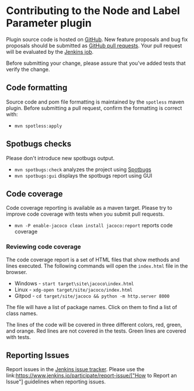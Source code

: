 # Contributing to the Node and Label Parameter plugin

Plugin source code is hosted on [GitHub](https://github.com/jenkinsci/nodelabelparameter-plugin/).
New feature proposals and bug fix proposals should be submitted as
[GitHub pull requests](https://help.github.com/articles/creating-a-pull-request).
Your pull request will be evaluated by the [Jenkins job](https://ci.jenkins.io/job/Plugins/job/nodelabelparameter-plugin/).

Before submitting your change, please assure that you've added tests that verify the change.

## Code formatting

Source code and pom file formatting is maintained by the `spotless` maven plugin.
Before submitting a pull request, confirm the formatting is correct with:

* `mvn spotless:apply`

## Spotbugs checks

Please don't introduce new spotbugs output.

* `mvn spotbugs:check` analyzes the project using [Spotbugs](https://spotbugs.github.io)
* `mvn spotbugs:gui` displays the spotbugs report using GUI

## Code coverage

Code coverage reporting is available as a maven target.
Please try to improve code coverage with tests when you submit pull requests.

* `mvn -P enable-jacoco clean install jacoco:report` reports code coverage

### Reviewing code coverage

The code coverage report is a set of HTML files that show methods and lines executed.
The following commands will open the `index.html` file in the browser.

* Windows - `start target\site\jacoco\index.html`
* Linux - `xdg-open target/site/jacoco/index.html`
* Gitpod - `cd target/site/jacoco && python -m http.server 8000`

The file will have a list of package names.
Click on them to find a list of class names.

The lines of the code will be covered in three different colors, red, green, and orange.
Red lines are not covered in the tests.
Green lines are covered with tests.

## Reporting Issues

Report issues in the [Jenkins issue tracker](https://www.jenkins.io/participate/report-issue/redirect/#15873).
Please use the link:https://www.jenkins.io/participate/report-issue/["How to Report an Issue"] guidelines when reporting issues.
